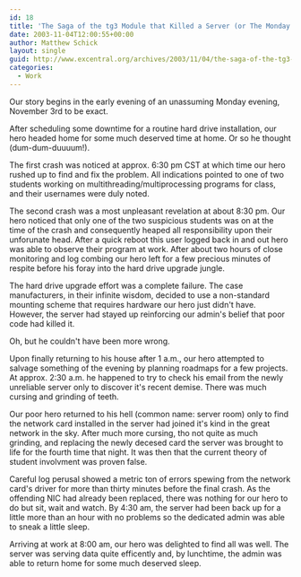 ```yaml
---
id: 18
title: 'The Saga of the tg3 Module that Killed a Server (or The Monday that Wouldn&#8217;t End)'
date: 2003-11-04T12:00:55+00:00
author: Matthew Schick
layout: single
guid: http://www.excentral.org/archives/2003/11/04/the-saga-of-the-tg3-module-that-killed-a-server-or-the-monday-that-wouldnt-end/
categories:
  - Work
---
```

Our story begins in the early evening of an unassuming Monday evening, November
3rd to be exact.

After scheduling some downtime for a routine hard drive installation, our hero
headed home for some much deserved time at home.  Or so he thought
(dum-dum-duuuum!).

The first crash was noticed at approx. 6:30 pm CST at which time our hero rushed
up to find and fix the problem.  All indications pointed to one of two students
working on multithreading/multiprocessing programs for class, and their
usernames were duly noted.

The second crash was a most unpleasant revelation at about 8:30 pm.  Our hero
noticed that only one of the two suspicious students was on at the time of the
crash and consequently heaped all responsibility upon their unforunate head.
After a quick reboot this user logged back in and out hero was able to observe
their program at work.  After about two hours of close monitoring and log
combing our hero left for a few precious minutes of respite before his foray
into the hard drive upgrade jungle.

The hard drive upgrade effort was a complete failure.  The case manufacturers,
in their infinite wisdom, decided to use a non-standard mounting scheme that
requires hardware our hero just didn't have.  However, the server had stayed up
reinforcing our admin's belief that poor code had killed it.

Oh, but he couldn't have been more wrong.

Upon finally returning to his house after 1 a.m., our hero attempted to salvage
something of the evening by planning roadmaps for a few projects.  At approx.
2:30 a.m. he happened to try to check his email from the newly unreliable server
only to discover it's recent demise.  There was much cursing and grinding of
teeth.

Our poor hero returned to his hell (common name: server room) only to find the
network card installed in the server had joined it's kind in the great network
in the sky.  After much more cursing, tho not quite as much grinding, and
replacing the newly decesed card the server was brought to life for the fourth
time that night.  It was then that the current theory of student involvment was
proven false.

Careful log perusal showed a metric ton of errors spewing from the network
card's driver for more than thirty minutes before the final crash.  As the
offending NIC  had already been replaced, there was nothing for our hero to do
but sit, wait and watch.  By 4:30 am, the server had been back up for a little
more than an hour with no problems so the dedicated admin was able to sneak a
little sleep.

Arriving at work at 8:00 am, our hero was delighted to find all was well.  The
server was serving data quite efficently and, by lunchtime, the admin was able
to return home for some much deserved sleep.
